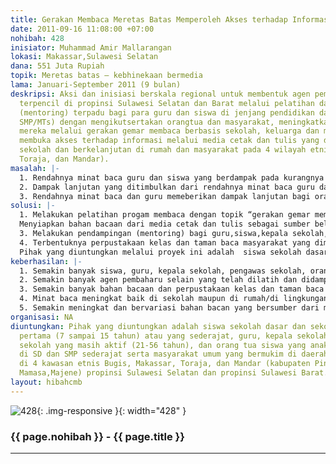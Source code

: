 ```yaml
---
title: Gerakan Membaca Meretas Batas Memperoleh Akses terhadap Informasi (GEMA MERPATI)
date: 2011-09-16 11:08:00 +07:00
nohibah: 428
inisiator: Muhammad Amir Mallarangan
lokasi: Makassar,Sulawesi Selatan
dana: 551 Juta Rupiah
topik: Meretas batas – kebhinekaan bermedia
lama: Januari-September 2011 (9 bulan)
deskripsi: Aksi dan inisiasi berskala regional untuk membentuk agen pembaharu di daerah
  terpencil di propinsi Sulawesi Selatan dan Barat melalui pelatihan dan pendampingan
  (mentoring) terpadu bagi para guru dan siswa di jenjang pendidikan dasar (SD/MI,
  SMP/MTs) dengan mengikutsertakan orangtua dan masyarakat, meningkatkan partisipasi
  mereka melalui gerakan gemar membaca berbasis sekolah, keluarga dan masyarakat untuk
  membuka akses terhadap informasi melalui media cetak dan tulis yang dimulai dari
  sekolah dan berkelanjutan di rumah dan masyarakat pada 4 wilayah etnis (Bugis, Makassar,
  Toraja, dan Mandar).
masalah: |-
  1. Rendahnya minat baca guru dan siswa yang berdampak pada kurangnya keinginan memperoleh informasi melalui media cetak dan tulis.
  2. Dampak lanjutan yang ditimbulkan dari rendahnya minat baca guru dan siswa adalah rendahnya kualitas pembelajaran dan penggunaan media cetak dan tulis sebagai sumber belajar.
  3. Rendahnya minat baca dan guru memeberikan dampak lanjutan bagi orangtua/keluarga dan masyarakat. Siswa dan guru tidak termotivasi untuk menjadikan membaca sebagai sebuah kebiasaan dan budaya yang dapat meretas betas dan ketertinggalan informasi karena karena kondisi geografis yang sulit terjangkau, yang sesungguhnya siswa dan guru dapat menjadi agen pembaharu akses informasi bagi keluarga dan masyarakat sekitarnya.
solusi: |-
  1. Melakukan pelatihan progam membaca dengan topik “gerakan gemar membaca” dimulai dari sekolah, keluarga dan masyarakat untuk meretas batas akses informasi. Pelatihan diperuntukkan bagi siswa dan guru, kepala sekolah dan pengawas sekolah yang terintegrasi dalam kurikulum tingkat satuan pendidikan sekolah dasar dan sekolah menengah pertama atau yang sederajat dengan melipaatkan orangtua siswa. 2. Pelatihan difokuskan pada guru dan ssiswa yang menjadi target utama sebagai agen pembaharu.
  Menyiapkan bahan bacaan dari media cetak dan tulis sebagai sumber belajar. Pengadaan bahan-bahan bacaan adalah bagian dari pelatihan menggunakan bahan bacaan untuk meningkatkan minat baca dan menumbuhkan kebiasaan dan budaya baca.
  3. Melakukan pendampingan (mentoring) bagi guru,siswa,kepala sekolah, dan pengawas sekolah pasca pelatihan untuk memberikan bantuan profesional dalam mengaplikasikan pengetahuan, keterampilan, sikap dan nilai yang telah diperoleh dan terbentuk dan memastikan bahwa kegiatan pelatihan ditindaklanjuti di sekolah, keluarga dan lingkungan sekitar (masyarakat).
  4. Terbentuknya perpustakaan kelas dan taman baca masyarakat yang dimotori oleh agen pembaharu (siswa,guru, kepala sekolah, pengawas sekolah) dengan mengikutsertakan orang tua siswa/masyarakat. Agen pembaharu yang telah menerima manfaat dari gerakan gemar membaca melalui pelatihan dan pendampingan menjadi ujung tombak pelaksanaan dilapangan terus menerus dan berkelanjutan ditingkatkan kapasitasnya untuk mengelola perpustakaan dan taman baca.
  Pihak yang diuntungkan melalui proyek ini adalah  siswa sekolah dasar dan sekolah menengah pertama (7 sampai 15 tahun) atau yang sederajat, guru, kepala sekolah, dan pengawas sekolah yang masih aktif (21-56 tahun), dan orang tua siswa yang anaknya bersekolah di SD dan SMP sederajat serta masyarakat umum yang bermukim di daerah yang ditetapkan di 4 kawasan etnis Bugis, Makassar, Toraja, dan Mandar (kabupaten Pinrang, Jeneponto, Mamasa,Majene) propinsi Sulawesi Selatan dan propinsi Sulawesi Barat.
keberhasilan: |-
  1. Semakin banyak siswa, guru, kepala sekolah, pengawas sekolah, orang tua siswa/masyarakat membaca bahan bacaan dari media cetak dan tulis (mengakses informasi) berdasarkan hasil pre-survay dan post=survey.
  2. Semakin banyak agen pembaharu selain yang telah dilatih dan didampingi terbentuk untuk mengakses informasi dari media cetak dan tulis dengan cepat dan mudah melalui perpustakaan sekolah dan taman baca.
  3. Semakin banyak bahan bacaan dan perpustakaan kelas dan taman baca di susut-sudut kelas/sekolah.
  4. Minat baca meningkat baik di sekolah maupun di rumah/di lingkungan masyarakat terlihat dari jumlah kunjungan dan bahan bacaan yang dipinjam melalui perpustakaan kelas/sekolah dan taman baca.
  5. Semakin meningkat dan bervariasi bahan bacan yang bersumber dari media cetak dan tulis yang dijadikan sumber belajar guru dan siswa, kepala sekolah, dan pengawas dalam melakukan aktifitas pembelajaran di sekolah dan di rumah.
organisasi: NA
diuntungkan: Pihak yang diuntungkan adalah siswa sekolah dasar dan sekolah menengah
  pertama (7 sampai 15 tahun) atau yang sederajat, guru, kepala sekolah, dan pengawas
  sekolah yang masih aktif (21-56 tahun), dan orang tua siswa yang anaknya bersekolah
  di SD dan SMP sederajat serta masyarakat umum yang bermukim di daerah yang ditetapkan
  di 4 kawasan etnis Bugis, Makassar, Toraja, dan Mandar (kabupaten Pinrang, Jeneponto,
  Mamasa,Majene) propinsi Sulawesi Selatan dan propinsi Sulawesi Barat.
layout: hibahcmb
---
```


![428](/static/img/hibahcmb/428.png){: .img-responsive }{: width="428" }

### {{ page.nohibah }} - {{ page.title }}

---
